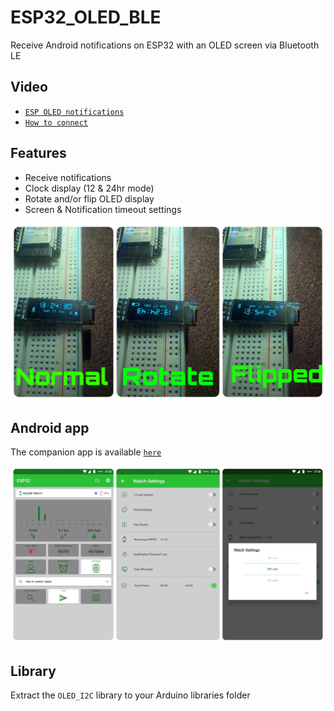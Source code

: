 # ESP32_OLED_BLE
Receive Android notifications on ESP32 with an OLED screen via Bluetooth LE

## Video

+ [`ESP OLED notifications`](https://youtu.be/205QgAjmryA)
+ [`How to connect`](https://youtu.be/4o1O2qxbPlw)

## Features
+ Receive notifications
+ Clock display (12 & 24hr mode)
+ Rotate and/or flip OLED display
+ Screen & Notification timeout settings

![1](image1.jpg?raw=true "1")

## Android app

The companion app is available [`here`](https://github.com/fbiego/DT78-App-Android)


![2](image2.jpg?raw=true "2")


## Library

Extract the `OLED_I2C` library to your Arduino libraries folder


